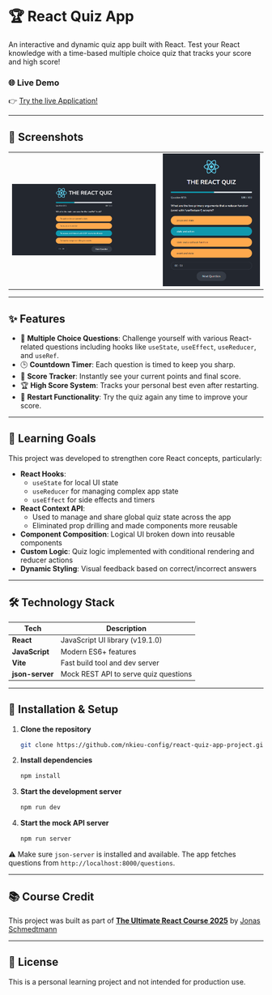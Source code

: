 # 🏆 React Quiz App

An interactive and dynamic quiz app built with React. Test your React knowledge with a time-based multiple choice quiz that tracks your score and high score!

### 🌐 Live Demo

👉 [Try the live Application!](https://nkieu-react-quiz.vercel.app)

---

## 📸 Screenshots

<table>
  <tr>
    <td>
      <img src="public/screenshot.png" alt="React Quiz Screenshot" width="100%">
    </td>
    <td>
      <img src="public/screenshot_responsive.png" alt="Responsive Screenshot" width="100%">
    </td>
  </tr>
</table>

---

## ✨ Features

- 🧩 **Multiple Choice Questions**: Challenge yourself with various React-related questions including hooks like `useState`, `useEffect`, `useReducer`, and `useRef`.
- 🕒 **Countdown Timer**: Each question is timed to keep you sharp.
- 🎯 **Score Tracker**: Instantly see your current points and final score.
- 🏆 **High Score System**: Tracks your personal best even after restarting.
- 🔄 **Restart Functionality**: Try the quiz again any time to improve your score.

---

## 🧠 Learning Goals

This project was developed to strengthen core React concepts, particularly:

- **React Hooks**:
  - `useState` for local UI state
  - `useReducer` for managing complex app state
  - `useEffect` for side effects and timers
- **React Context API**:
  - Used to manage and share global quiz state across the app
  - Eliminated prop drilling and made components more reusable
- **Component Composition**: Logical UI broken down into reusable components
- **Custom Logic**: Quiz logic implemented with conditional rendering and reducer actions
- **Dynamic Styling**: Visual feedback based on correct/incorrect answers

---

## 🛠️ Technology Stack

| Tech            | Description                           |
| --------------- | ------------------------------------- |
| **React**       | JavaScript UI library (v19.1.0)       |
| **JavaScript**  | Modern ES6+ features                  |
| **Vite**        | Fast build tool and dev server        |
| **json-server** | Mock REST API to serve quiz questions |

---

## 🚀 Installation & Setup

1. **Clone the repository**

   ```bash
   git clone https://github.com/nkieu-config/react-quiz-app-project.git

   ```

2. **Install dependencies**

   ```bash
   npm install
   ```

3. **Start the development server**

   ```bash
   npm run dev
   ```

4. **Start the mock API server**

   ```bash
   npm run server
   ```

⚠️ Make sure `json-server` is installed and available. The app fetches questions from `http://localhost:8000/questions`.

---

## 📚 Course Credit

This project was built as part of **[The Ultimate React Course 2025](https://www.udemy.com/course/the-ultimate-react-course/)** by [Jonas Schmedtmann](https://codingheroes.io/)

---

## 📃 License

This is a personal learning project and not intended for production use.
